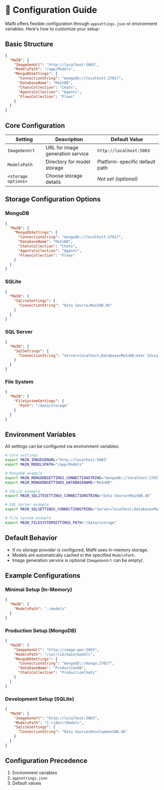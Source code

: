
# 🔧 Configuration Guide

MaIN offers flexible configuration through `appsettings.json` or environment variables. Here's how to customize your setup:

## Basic Structure

```json
{
  "MaIN": {
    "ImageGenUrl": "http://localhost:5003",
    "ModelsPath": "/app/Models",
    "MongoDbSettings": {
      "ConnectionString": "mongodb://localhost:27017",
      "DatabaseName": "MaInDB",
      "ChatsCollection": "Chats",
      "AgentsCollection": "Agents",
      "FlowsCollection": "Flows"
    }
  }
}
```

## Core Configuration

| Setting            | Description                                      | Default Value                     |
|--------------------|--------------------------------------------------|-----------------------------------|
| `ImageGenUrl`      | URL for image generation service                 | `http://localhost:5003`           |
| `ModelsPath`       | Directory for model storage                      | Platform-specific default path    |
| `<storage options>`| Choose storage details                           | _Not set (optional)_              |

## Storage Configuration Options

### MongoDB

```json
{
  "MaIN": {
    "MongoDbSettings": {
      "ConnectionString": "mongodb://localhost:27017",
      "DatabaseName": "MaInDB",
      "ChatsCollection": "Chats",
      "AgentsCollection": "Agents",
      "FlowsCollection": "Flows"
    }
  }
}
```

### SQLite

```json
{
  "MaIN": {
    "SqliteSettings": {
      "ConnectionString": "Data Source=MainDB.db"
    }
  }
}
```

### SQL Server

```json
{
  "MaIN": {
    "SqlSettings": {
      "ConnectionString": "Server=localhost;Database=MaInDB;User Id=sa;Password=your_password;"
    }
  }
}
```

### File System

```json
{
  "MaIN": {
    "FileSystemSettings": {
      "Path": "/data/storage"
    }
  }
}
```

## Environment Variables

All settings can be configured via environment variables:

```bash
# Core settings
export MAIN_IMAGEGENURL="http://localhost:5003"
export MAIN_MODELSPATH="/app/Models"

# MongoDB example
export MAIN_MONGODBSETTINGS_CONNECTIONSTRING="mongodb://localhost:27017"
export MAIN_MONGODBSETTINGS_DATABASENAME="MaInDB"

# SQLite example
export MAIN_SQLITESETTINGS_CONNECTIONSTRING="Data Source=MainDB.db"

# SQL Server example
export MAIN_SQLSETTINGS_CONNECTIONSTRING="Server=localhost;Database=MaInDB;User Id=sa;Password=your_password;"

# File System example
export MAIN_FILESYSTEMSETTINGS_PATH="/data/storage"
```

## Default Behavior

- If no storage provider is configured, MaIN uses in-memory storage.
- Models are automatically cached in the specified `ModelsPath`.
- Image generation service is optional (`ImageGenUrl` can be empty).

## Example Configurations

### Minimal Setup (In-Memory)

```json
{
  "MaIN": {
    "ModelsPath": "./models"
  }
}
```

### Production Setup (MongoDB)

```json
{
  "MaIN": {
    "ImageGenUrl": "http://image-gen:5003",
    "ModelsPath": "/var/lib/main/models",
    "MongoDbSettings": {
      "ConnectionString": "mongodb://mongo:27017",
      "DatabaseName": "ProductionDB",
      "ChatsCollection": "ProductionChats"
    }
  }
}
```

### Development Setup (SQLite)

```json
{
  "MaIN": {
    "ImageGenUrl": "http://localhost:5003",
    "ModelsPath": "C:\\Dev\\Models",
    "SqliteSettings": {
      "ConnectionString": "Data Source=DevelopmentDB.db"
    }
  }
}
```

## Configuration Precedence

1. Environment variables
2. `appsettings.json`
3. Default values
```


